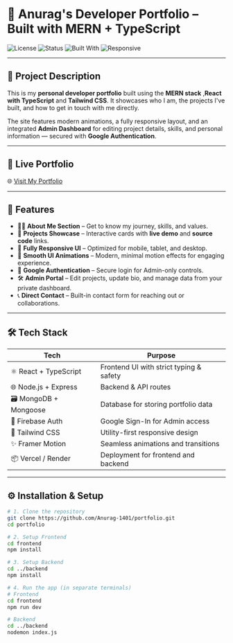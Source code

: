 # 🚀 Anurag's Developer Portfolio – Built with MERN + TypeScript

![License](https://img.shields.io/badge/license-MIT-blue.svg)
![Status](https://img.shields.io/badge/status-Live-success)
![Built With](https://img.shields.io/badge/stack-MERN%20%2B%20TypeScript-ff69b4)
![Responsive](https://img.shields.io/badge/Responsive-Yes-brightgreen)

---

## 📌 Project Description

This is my **personal developer portfolio** built using the **MERN stack** ,**React with TypeScript** and **Tailwind CSS**. It showcases who I am, the projects I've built, and how to get in touch with me directly.

The site features modern animations, a fully responsive layout, and an integrated **Admin Dashboard** for editing project details, skills, and personal information — secured with **Google Authentication**.

---

## 🔗 Live Portfolio

🌐 [Visit My Portfolio](https://anurag-portfolio-psi.vercel.app)

---

## 🧩 Features

- 🧑‍💼 **About Me Section** – Get to know my journey, skills, and values.
- 📂 **Projects Showcase** – Interactive cards with **live demo** and **source code** links.
- 📱 **Fully Responsive UI** – Optimized for mobile, tablet, and desktop.
- 💫 **Smooth UI Animations** – Modern, minimal motion effects for engaging experience.
- 🔐 **Google Authentication** – Secure login for Admin-only controls.
- 🛠️ **Admin Portal** – Edit projects, update bio, and manage data from your private dashboard.
- 📞 **Direct Contact** – Built-in contact form for reaching out or collaborations.

---

## 🛠️ Tech Stack

| Tech                 | Purpose                                  |
|----------------------|-------------------------------------------|
| ⚛️ React + TypeScript | Frontend UI with strict typing & safety   |
| 🌐 Node.js + Express  | Backend & API routes                      |
| 🗃️ MongoDB + Mongoose | Database for storing portfolio data       |
| 🔐 Firebase Auth      | Google Sign-In for Admin access           |
| 💅 Tailwind CSS       | Utility-first responsive design           |
| ✨ Framer Motion      | Seamless animations and transitions       |
| 📦 Vercel / Render    | Deployment for frontend and backend       |

---

## ⚙️ Installation & Setup

```bash
# 1. Clone the repository
git clone https://github.com/Anurag-1401/portfolio.git
cd portfolio

# 2. Setup Frontend
cd frontend
npm install

# 3. Setup Backend
cd ../backend
npm install

# 4. Run the app (in separate terminals)
# Frontend
cd frontend
npm run dev

# Backend
cd ../backend
nodemon index.js
